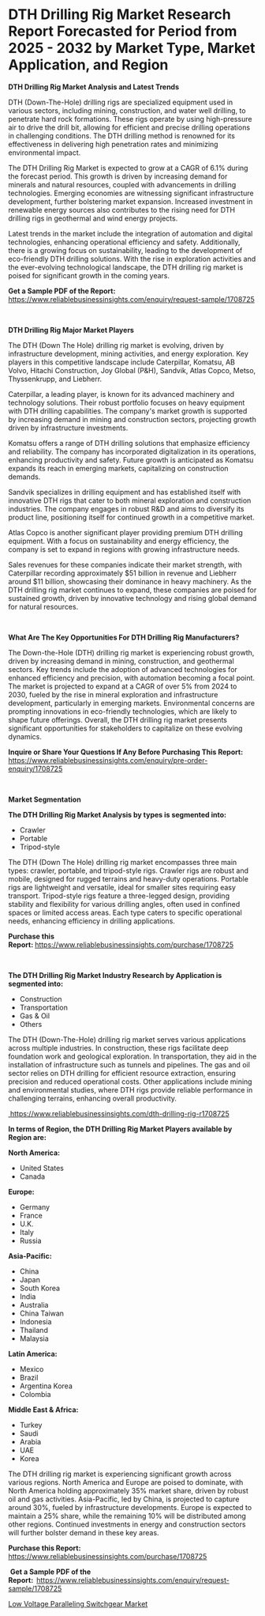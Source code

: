 <p><h1>DTH Drilling Rig Market Research Report Forecasted for Period from 2025 -  2032 by Market Type, Market Application, and Region</h1></p><p><strong>DTH Drilling Rig Market Analysis and Latest Trends</strong></p>
<p><p>DTH (Down-The-Hole) drilling rigs are specialized equipment used in various sectors, including mining, construction, and water well drilling, to penetrate hard rock formations. These rigs operate by using high-pressure air to drive the drill bit, allowing for efficient and precise drilling operations in challenging conditions. The DTH drilling method is renowned for its effectiveness in delivering high penetration rates and minimizing environmental impact.</p><p>The DTH Drilling Rig Market is expected to grow at a CAGR of 6.1% during the forecast period. This growth is driven by increasing demand for minerals and natural resources, coupled with advancements in drilling technologies. Emerging economies are witnessing significant infrastructure development, further bolstering market expansion. Increased investment in renewable energy sources also contributes to the rising need for DTH drilling rigs in geothermal and wind energy projects.</p><p>Latest trends in the market include the integration of automation and digital technologies, enhancing operational efficiency and safety. Additionally, there is a growing focus on sustainability, leading to the development of eco-friendly DTH drilling solutions. With the rise in exploration activities and the ever-evolving technological landscape, the DTH drilling rig market is poised for significant growth in the coming years.</p></p>
<p><strong>Get a Sample PDF of the Report:&nbsp;</strong> <a href="https://www.reliablebusinessinsights.com/enquiry/request-sample/1708725?utm_campaign=2350&utm_medium=2&utm_source=Github&utm_content=ia&utm_term=17022025&utm_id=dth-drilling-rig">https://www.reliablebusinessinsights.com/enquiry/request-sample/1708725</a></p>
<p>&nbsp;</p>
<p><strong>DTH Drilling Rig Major Market Players</strong></p>
<p><p>The DTH (Down The Hole) drilling rig market is evolving, driven by infrastructure development, mining activities, and energy exploration. Key players in this competitive landscape include Caterpillar, Komatsu, AB Volvo, Hitachi Construction, Joy Global (P&H), Sandvik, Atlas Copco, Metso, Thyssenkrupp, and Liebherr.</p><p>Caterpillar, a leading player, is known for its advanced machinery and technology solutions. Their robust portfolio focuses on heavy equipment with DTH drilling capabilities. The company's market growth is supported by increasing demand in mining and construction sectors, projecting growth driven by infrastructure investments.</p><p>Komatsu offers a range of DTH drilling solutions that emphasize efficiency and reliability. The company has incorporated digitalization in its operations, enhancing productivity and safety. Future growth is anticipated as Komatsu expands its reach in emerging markets, capitalizing on construction demands.</p><p>Sandvik specializes in drilling equipment and has established itself with innovative DTH rigs that cater to both mineral exploration and construction industries. The company engages in robust R&D and aims to diversify its product line, positioning itself for continued growth in a competitive market.</p><p>Atlas Copco is another significant player providing premium DTH drilling equipment. With a focus on sustainability and energy efficiency, the company is set to expand in regions with growing infrastructure needs. </p><p>Sales revenues for these companies indicate their market strength, with Caterpillar recording approximately $51 billion in revenue and Liebherr around $11 billion, showcasing their dominance in heavy machinery. As the DTH drilling rig market continues to expand, these companies are poised for sustained growth, driven by innovative technology and rising global demand for natural resources.</p></p>
<p>&nbsp;</p>
<p><strong>What Are The Key Opportunities For DTH Drilling Rig Manufacturers?</strong></p>
<p><p>The Down-the-Hole (DTH) drilling rig market is experiencing robust growth, driven by increasing demand in mining, construction, and geothermal sectors. Key trends include the adoption of advanced technologies for enhanced efficiency and precision, with automation becoming a focal point. The market is projected to expand at a CAGR of over 5% from 2024 to 2030, fueled by the rise in mineral exploration and infrastructure development, particularly in emerging markets. Environmental concerns are prompting innovations in eco-friendly technologies, which are likely to shape future offerings. Overall, the DTH drilling rig market presents significant opportunities for stakeholders to capitalize on these evolving dynamics.</p></p>
<p><strong>Inquire or Share Your Questions If Any Before Purchasing This Report:</strong> <a href="https://www.reliablebusinessinsights.com/enquiry/pre-order-enquiry/1708725?utm_campaign=2350&utm_medium=2&utm_source=Github&utm_content=ia&utm_term=17022025&utm_id=dth-drilling-rig">https://www.reliablebusinessinsights.com/enquiry/pre-order-enquiry/1708725</a></p>
<p>&nbsp;</p>
<p><strong>Market Segmentation</strong></p>
<p><strong>The DTH Drilling Rig Market Analysis by types is segmented into:</strong></p>
<p><ul><li>Crawler</li><li>Portable</li><li>Tripod-style</li></ul></p>
<p><p>The DTH (Down The Hole) drilling rig market encompasses three main types: crawler, portable, and tripod-style rigs. Crawler rigs are robust and mobile, designed for rugged terrains and heavy-duty operations. Portable rigs are lightweight and versatile, ideal for smaller sites requiring easy transport. Tripod-style rigs feature a three-legged design, providing stability and flexibility for various drilling angles, often used in confined spaces or limited access areas. Each type caters to specific operational needs, enhancing efficiency in drilling applications.</p></p>
<p><strong>Purchase this Report:&nbsp;</strong><a href="https://www.reliablebusinessinsights.com/purchase/1708725?utm_campaign=2350&utm_medium=2&utm_source=Github&utm_content=ia&utm_term=17022025&utm_id=dth-drilling-rig">https://www.reliablebusinessinsights.com/purchase/1708725</a></p>
<p>&nbsp;</p>
<p><strong>The DTH Drilling Rig Market Industry Research by Application is segmented into:</strong></p>
<p><ul><li>Construction</li><li>Transportation</li><li>Gas & Oil</li><li>Others</li></ul></p>
<p><p>The DTH (Down-The-Hole) drilling rig market serves various applications across multiple industries. In construction, these rigs facilitate deep foundation work and geological exploration. In transportation, they aid in the installation of infrastructure such as tunnels and pipelines. The gas and oil sector relies on DTH drilling for efficient resource extraction, ensuring precision and reduced operational costs. Other applications include mining and environmental studies, where DTH rigs provide reliable performance in challenging terrains, enhancing overall productivity.</p></p>
<p><a href="https://www.reliablebusinessinsights.com/dth-drilling-rig-r1708725?utm_campaign=2350&utm_medium=2&utm_source=Github&utm_content=ia&utm_term=17022025&utm_id=dth-drilling-rig">&nbsp;https://www.reliablebusinessinsights.com/dth-drilling-rig-r1708725</a></p>
<p><strong>In terms of Region, the DTH Drilling Rig Market Players available by Region are:</strong></p>
<p>
    <p> <strong> North America: </strong>
        <ul>
            <li>United States</li>
            <li>Canada</li>
        </ul>
        </p> 
    <p> <strong> Europe: </strong>
        <ul>
            <li>Germany</li>
            <li>France</li>
            <li>U.K.</li>
            <li>Italy</li>
            <li>Russia</li>
        </ul>
        </p> 
    <p> <strong> Asia-Pacific: </strong>
        <ul>
            <li>China</li>
            <li>Japan</li>
            <li>South Korea</li>
            <li>India</li>
            <li>Australia</li>
            <li>China Taiwan</li>
            <li>Indonesia</li>
            <li>Thailand</li>
            <li>Malaysia</li>
        </ul>
        </p> 
    <p> <strong> Latin America: </strong>
        <ul>
            <li>Mexico</li>
            <li>Brazil</li>
            <li>Argentina Korea</li>
            <li>Colombia</li>
        </ul>
        </p> 
    <p> <strong> Middle East & Africa: </strong>
        <ul>
            <li>Turkey</li>
            <li>Saudi</li>
            <li>Arabia</li>
            <li>UAE</li>
            <li>Korea</li>
        </ul>
    </p>
    </p>
<p><p>The DTH drilling rig market is experiencing significant growth across various regions. North America and Europe are poised to dominate, with North America holding approximately 35% market share, driven by robust oil and gas activities. Asia-Pacific, led by China, is projected to capture around 30%, fueled by infrastructure developments. Europe is expected to maintain a 25% share, while the remaining 10% will be distributed among other regions. Continued investments in energy and construction sectors will further bolster demand in these key areas.</p></p>
<p><strong>Purchase this Report: </strong><a href="https://www.reliablebusinessinsights.com/purchase/1708725?utm_campaign=2350&utm_medium=2&utm_source=Github&utm_content=ia&utm_term=17022025&utm_id=dth-drilling-rig">https://www.reliablebusinessinsights.com/purchase/1708725</a></p>
<p>&nbsp;<strong>Get a Sample PDF of the Report:&nbsp;&nbsp;</strong><a href="https://www.reliablebusinessinsights.com/enquiry/request-sample/1708725?utm_campaign=2350&utm_medium=2&utm_source=Github&utm_content=ia&utm_term=17022025&utm_id=dth-drilling-rig">https://www.reliablebusinessinsights.com/enquiry/request-sample/1708725</a></p>
<p><strong></strong></p>
<p><p><a href="https://github.com/bolalfredia7777/Market-Research-Report-List-1/blob/main/low-voltage-paralleling-switchgear-market.md?utm_campaign=2350&utm_medium=2&utm_source=Github&utm_content=ia&utm_term=17022025&utm_id=dth-drilling-rig">Low Voltage Paralleling Switchgear Market</a></p></p>